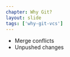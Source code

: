 ```yaml
---
chapter: Why Git?
layout: slide
tags: ['why-git-vcs']
---
```


* Merge conflicts
* Unpushed changes
